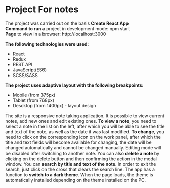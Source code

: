 # **Project For notes**

The project was carried out on the basis **Create React App** </br>
**Command to run** a project in development mode: npm start</br>
**Page** to view in a browser: http://localhost:3000</br>

**The following technologies were used:**
- React
- Redux
- REST API
- JavaScript(ES6)
- SCSS/SASS

**The project uses adaptive layout with the following breakpoints:**
- Mobile (from 375px)
- Tablet (from 768px)
- Descktop (from 1400px) - layout design


The site is a responsive note taking application. It is possible to view current notes, add new ones and edit existing ones.
**To view a note**, you need to select a note in the list on the left, after which you will be able to see the title and text of the note, as well as the date it was last modified.
**To change**, you need to click on the corresponding icon on the work panel, after which the title and text fields will become available for changing, the date will be changed automatically and cannot be changed manually. Editing mode will be disabled after switching to another note.
You can also **delete a note** by clicking on the delete button and then confirming the action in the modal window.
You can **search by title and text of the note**. In order to exit the search, just click on the cross that clears the search line.
The app has a function to **switch to a dark theme**. When the page loads, the theme is automatically installed depending on the theme installed on the PC.

